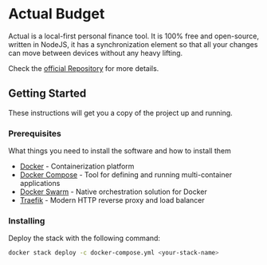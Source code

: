 # Actual Budget

Actual is a local-first personal finance tool. It is 100% free and open-source, written in NodeJS, it has a synchronization element so that all your changes can move between devices without any heavy lifting.

Check the [official Repository](https://github.com/actualbudget/actual) for more details.

## Getting Started

These instructions will get you a copy of the project up and running.

### Prerequisites

What things you need to install the software and how to install them

* [Docker](https://www.docker.com/) - Containerization platform
* [Docker Compose](https://docs.docker.com/compose/) - Tool for defining and running multi-container applications
* [Docker Swarm](https://docs.docker.com/engine/swarm/) - Native orchestration solution for Docker
* [Traefik](https://traefik.io/) - Modern HTTP reverse proxy and load balancer

### Installing

Deploy the stack with the following command:

```bash
docker stack deploy -c docker-compose.yml <your-stack-name>
```
